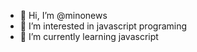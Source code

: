 - 👋 Hi, I’m @minonews
- 👀 I’m interested in javascript programing
- 🌱 I’m currently learning javascript

<!---
minonews/minonews is a ✨ special ✨ repository because its `README.md` (this file) appears on your GitHub profile.
You can click the Preview link to take a look at your changes.
--->
